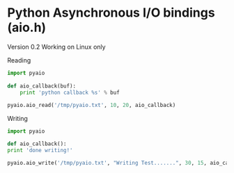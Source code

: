 Python Asynchronous I/O bindings (aio.h)
========================================

Version 0.2
Working on Linux only

Reading

```python
import pyaio
	
def aio_callback(buf):
    print 'python callback %s' % buf
	
pyaio.aio_read('/tmp/pyaio.txt', 10, 20, aio_callback)
```

Writing

```python
import pyaio

def aio_callback():
print 'done writing!'

pyaio.aio_write('/tmp/pyaio.txt', "Writing Test.......", 30, 15, aio_callbac)
```
